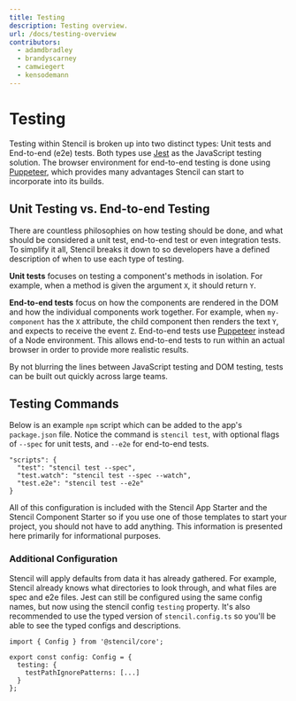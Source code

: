 ```yaml
---
title: Testing
description: Testing overview.
url: /docs/testing-overview
contributors:
  - adamdbradley
  - brandyscarney
  - camwiegert
  - kensodemann
---
```


# Testing

Testing within Stencil is broken up into two distinct types: Unit tests and End-to-end (e2e) tests. Both types use [Jest](https://jestjs.io/) as the JavaScript testing solution. The browser environment for end-to-end testing is done using [Puppeteer](https://pptr.dev/), which provides many advantages Stencil can start to incorporate into its builds.

## Unit Testing vs. End-to-end Testing

There are countless philosophies on how testing should be done, and what should be considered a unit test, end-to-end test or even integration tests. To simplify it all, Stencil breaks it down to so developers have a defined description of when to use each type of testing.

**Unit tests** focuses on testing a component's methods in isolation. For example, when a method is given the argument `X`, it should return `Y`.

**End-to-end tests** focus on how the components are rendered in the DOM and how the individual components work together. For example, when `my-component` has the `X` attribute, the child component then renders the text `Y`, and expects to receive the event `Z`. End-to-end tests use [Puppeteer](https://pptr.dev/) instead of a Node environment. This allows end-to-end tests to run within an actual browser in order to provide more realistic results.

By not blurring the lines between JavaScript testing and DOM testing, tests can be built out quickly across large teams.

## Testing Commands

Below is an example `npm` script which can be added to the app's `package.json` file. Notice the command is `stencil test`, with optional flags of `--spec` for unit tests, and `--e2e` for end-to-end tests.

```tsx
"scripts": {
  "test": "stencil test --spec",
  "test.watch": "stencil test --spec --watch",
  "test.e2e": "stencil test --e2e"
}
```

All of this configuration is included with the Stencil App Starter and the Stencil Component Starter so if you
use one of those templates to start your project, you should not have to add anything. This information is presented here primarily for informational purposes.

### Additional Configuration

Stencil will apply defaults from data it has already gathered. For example, Stencil already knows what directories to look through, and what files are spec and e2e files. Jest can still be configured using the same config names, but now using the stencil config `testing` property.
It's also recommended to use the typed version of `stencil.config.ts` so you'll be able to see the typed configs and descriptions.

```tsx
import { Config } from '@stencil/core';

export const config: Config = {
  testing: {
    testPathIgnorePatterns: [...]
  }
};
```
